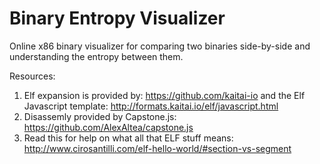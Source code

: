 # Binary Entropy Visualizer

Online x86 binary visualizer for comparing two binaries side-by-side and understanding the entropy between them.

Resources:
1. Elf expansion is provided by: https://github.com/kaitai-io and the Elf Javascript template: http://formats.kaitai.io/elf/javascript.html
2. Disassemly provided by Capstone.js: https://github.com/AlexAltea/capstone.js
3. Read this for help on what all that ELF stuff means: http://www.cirosantilli.com/elf-hello-world/#section-vs-segment

